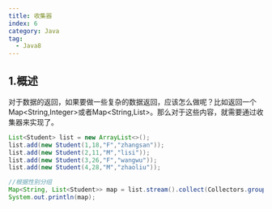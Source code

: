 ```yaml
---
title: 收集器
index: 6
category: Java
tag:
  - Java8
---
```


## 1.概述

对于数据的返回，如果要做一些复杂的数据返回，应该怎么做呢？比如返回一个Map<String,Integer>或者Map<String,List<Object>>。那么对于这些内容，就需要通过收集器来实现了。

```java
List<Student> list = new ArrayList<>();
list.add(new Student(1,18,"F","zhangsan"));
list.add(new Student(2,11,"M","lisi"));
list.add(new Student(3,26,"F","wangwu"));
list.add(new Student(4,28,"M","zhaoliu"));

//根据性别分组
Map<String, List<Student>> map = list.stream().collect(Collectors.groupingBy(Student::getSex));
System.out.println(map); 


```



